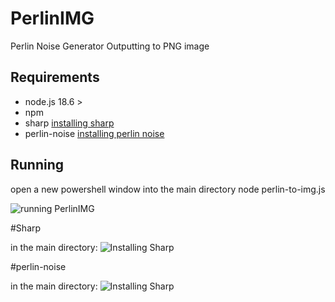 # PerlinIMG


Perlin Noise Generator Outputting to PNG image

## Requirements

- node.js 18.6 >
- npm
- sharp [installing sharp](#Sharp)
- perlin-noise [installing perlin noise](#perlin-noise)

## Running 

open a new powershell window into the main directory
node perlin-to-img.js

![running PerlinIMG]()


#Sharp

  in the main directory:
  ![Installing Sharp]()

  
#perlin-noise

  in the main directory:
  ![Installing Sharp]()
